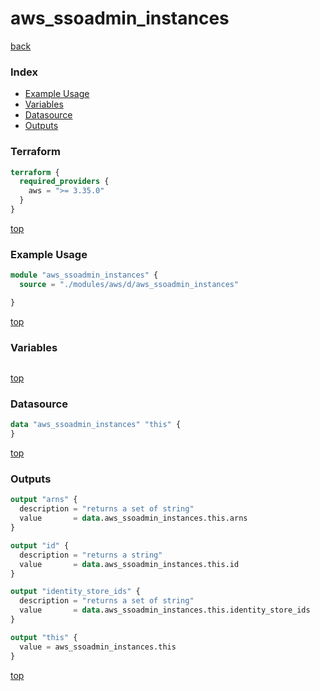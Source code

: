 # aws_ssoadmin_instances

[back](../aws.md)

### Index

- [Example Usage](#example-usage)
- [Variables](#variables)
- [Datasource](#datasource)
- [Outputs](#outputs)

### Terraform

```terraform
terraform {
  required_providers {
    aws = ">= 3.35.0"
  }
}
```

[top](#index)

### Example Usage

```terraform
module "aws_ssoadmin_instances" {
  source = "./modules/aws/d/aws_ssoadmin_instances"

}
```

[top](#index)

### Variables

```terraform
```

[top](#index)

### Datasource

```terraform
data "aws_ssoadmin_instances" "this" {
}
```

[top](#index)

### Outputs

```terraform
output "arns" {
  description = "returns a set of string"
  value       = data.aws_ssoadmin_instances.this.arns
}

output "id" {
  description = "returns a string"
  value       = data.aws_ssoadmin_instances.this.id
}

output "identity_store_ids" {
  description = "returns a set of string"
  value       = data.aws_ssoadmin_instances.this.identity_store_ids
}

output "this" {
  value = aws_ssoadmin_instances.this
}
```

[top](#index)
